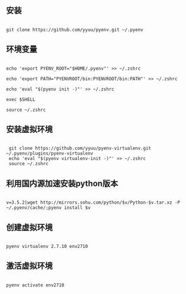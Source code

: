 ## 安装

```

git clone https://github.com/yyuu/pyenv.git ~/.pyenv

```



## 环境变量

```

echo 'export PYENV_ROOT="$HOME/.pyenv"' >> ~/.zshrc

echo 'export PATH="PYENVROOT/bin:PYENVROOT/bin:PATH"' >> ~/.zshrc

echo 'eval "$(pyenv init -)"' >> ~/.zshrc

exec $SHELL

source ~/.zshrc

```



## 安装虚拟环境

```

 git clone https://github.com/yyuu/pyenv-virtualenv.git ~/.pyenv/plugins/pyenv-virtualenv
 echo 'eval "$(pyenv virtualenv-init -)"' >> ~/.zshrc
 source ~/.zshrc
```

## 利用国内源加速安装python版本

```

v=3.5.2|wget http://mirrors.sohu.com/python/$v/Python-$v.tar.xz -P ~/.pyenv/cache/;pyenv install $v

```



## 创建虚拟环境

```

pyenv virtualenv 2.7.10 env2710

```

## 激活虚拟环境

```

pyenv activate env2710

```
